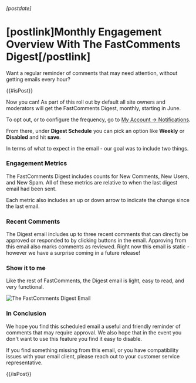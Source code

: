 ###### [postdate]
# [postlink]Monthly Engagement Overview With The FastComments Digest[/postlink]

Want a regular reminder of comments that may need attention, without getting emails every hour?

{{#isPost}}

Now you can! As part of this roll out by default all site owners and moderators will get the FastComments Digest, monthly, starting in June.

To opt out, or to configure the frequency, go to <a href="https://fastcomments.com/auth/my-account/edit-notifications" target="_blank">My Account -> Notifications</a>.

From there, under **Digest Schedule** you can pick an option like **Weekly** or **Disabled** and hit **save**.

In terms of what to expect in the email - our goal was to include two things.

### Engagement Metrics

The FastComments Digest includes counts for New Comments, New Users, and New Spam. All of these metrics are relative to when the last digest email had been sent.

Each metric also includes an up or down arrow to indicate the change since the last email.

### Recent Comments

The Digest email includes up to three recent comments that can directly be approved or responded to by clicking buttons in the email. Approving from this email also
marks comments as reviewed. Right now this email is static - however we have a surprise coming in a future release!

### Show it to me

Like the rest of FastComments, the Digest email is light, easy to read, and very functional.

<img 
    data-src="images/fc-digest-email.png"
    alt="The FastComments Digest Email"
    title="The FastComments Digest Email"
    class='lozad' />

### In Conclusion

We hope you find this scheduled email a useful and friendly reminder of comments that may require approval. We also hope that in the event you don't want
to use this feature you find it easy to disable.

If you find something missing from this email, or you have compatibility issues with your email client, please reach out to your customer service representative.

{{/isPost}}

